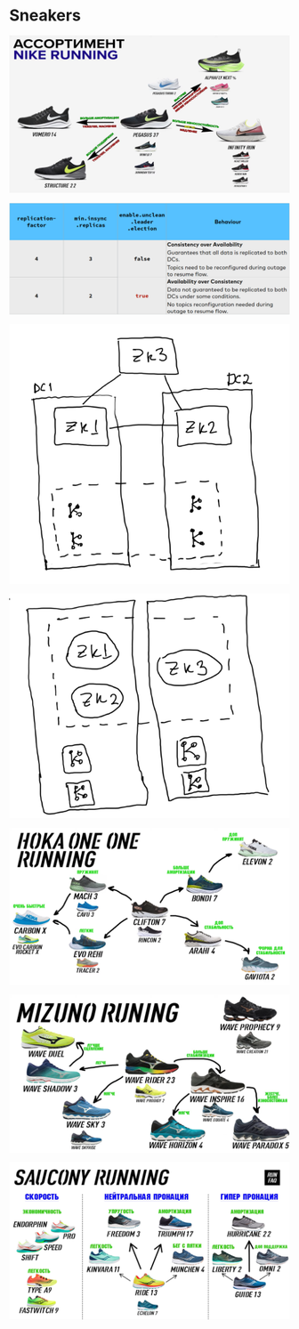 # Sneakers

![](<.gitbook/assets/image (2) (1).png>)

![](<.gitbook/assets/image (3).png>)

![](<.gitbook/assets/image (10).png>)

![](<.gitbook/assets/image (6).png>)

![](<.gitbook/assets/image (11).png>)

![](<.gitbook/assets/image (1).png>)

![](<.gitbook/assets/image (12).png>)
